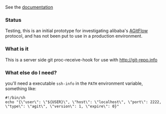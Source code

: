 See the [documentation](https://pullreqr.github.io)

### Status
Testing, this is an initial prototype for investigating alibaba's [AGitFlow](https://git-repo.info) protocol,
and has not been put to use in a production environment.

### What is it
This is a server side git proc-receive-hook for use with http://git-repo.info

### What else do I need?
you'll need a executable `ssh-info` in the `PATH` environment variable, something like:

```
#!/bin/sh
echo "{\"user\": \"${USER}\", \"host\": \"localhost\", \"port\": 2222, \"type\": \"agit\", \"version\": 1, \"expire\": 0}"
```
